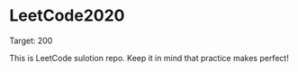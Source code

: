 # LeetCode2020
Target: 200

This is LeetCode sulotion repo. Keep it in mind that practice makes perfect!

